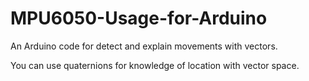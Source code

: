 # MPU6050-Usage-for-Arduino
An Arduino code for detect and explain movements with vectors.

You can use quaternions for knowledge of location with vector space.
